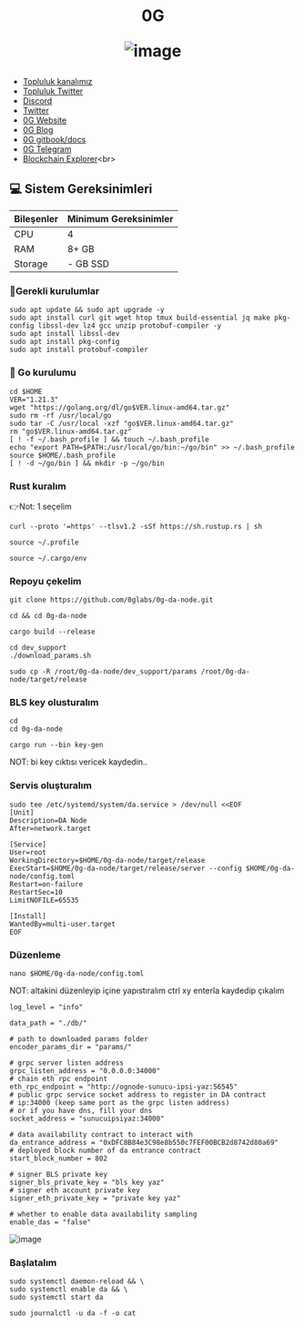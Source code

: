 <h1 align="center"> 0G

![image](https://github.com/molla202/0G/assets/91562185/6eca238f-cd35-411b-9c5a-857fbd80dd33)


</h1>


 * [Topluluk kanalımız](https://t.me/corenodechat)<br>
 * [Topluluk Twitter](https://twitter.com/corenodeHQ)<br>
 * [Discord](https://discord.com/invite/0glabs)<br>
 * [Twitter](https://twitter.com/0G_labs)<br>
 * [0G Website](https://0g.ai/)<br>
 * [0G Blog](https://blog.0g.ai/)<br>
 * [0G gitbook/docs](https://zerogravity.gitbook.io/0g-doc/)<br>
 * [0G Telegram](https://t.me/web3_0glabs)<br>
 * [Blockchain Explorer](https://explorer.corenodehq.com/0G%20Testnet.)<br>


## 💻 Sistem Gereksinimleri
| Bileşenler | Minimum Gereksinimler | 
| ------------ | ------------ |
| CPU |	4|
| RAM	| 8+ GB |
| Storage	| - GB SSD |

### 🚧Gerekli kurulumlar
```
sudo apt update && sudo apt upgrade -y
sudo apt install curl git wget htop tmux build-essential jq make pkg-config libssl-dev lz4 gcc unzip protobuf-compiler -y
sudo apt install libssl-dev
sudo apt install pkg-config
sudo apt install protobuf-compiler
```

### 🚧 Go kurulumu
```
cd $HOME
VER="1.21.3"
wget "https://golang.org/dl/go$VER.linux-amd64.tar.gz"
sudo rm -rf /usr/local/go
sudo tar -C /usr/local -xzf "go$VER.linux-amd64.tar.gz"
rm "go$VER.linux-amd64.tar.gz"
[ ! -f ~/.bash_profile ] && touch ~/.bash_profile
echo "export PATH=$PATH:/usr/local/go/bin:~/go/bin" >> ~/.bash_profile
source $HOME/.bash_profile
[ ! -d ~/go/bin ] && mkdir -p ~/go/bin
```
### Rust kuralım
👉Not: 1 seçelim
```
curl --proto '=https' --tlsv1.2 -sSf https://sh.rustup.rs | sh
```
```
source ~/.profile
```
```
source ~/.cargo/env
```
### Repoyu çekelim
```
git clone https://github.com/0glabs/0g-da-node.git
```
```
cd && cd 0g-da-node
```
```
cargo build --release
```
```
cd dev_support
./download_params.sh
```
```
sudo cp -R /root/0g-da-node/dev_support/params /root/0g-da-node/target/release
```
### BLS key olusturalım
```
cd
cd 0g-da-node
```
```
cargo run --bin key-gen
```
NOT: bi key cıktısı vericek kaydedin..
### Servis oluşturalım
```
sudo tee /etc/systemd/system/da.service > /dev/null <<EOF
[Unit]
Description=DA Node
After=network.target

[Service]
User=root
WorkingDirectory=$HOME/0g-da-node/target/release
ExecStart=$HOME/0g-da-node/target/release/server --config $HOME/0g-da-node/config.toml
Restart=on-failure
RestartSec=10
LimitNOFILE=65535

[Install]
WantedBy=multi-user.target
EOF
```
### Düzenleme
```
nano $HOME/0g-da-node/config.toml
```
NOT: altakini düzenleyip içine yapıstıralım ctrl xy enterla kaydedip çıkalım
```
log_level = "info"

data_path = "./db/"

# path to downloaded params folder
encoder_params_dir = "params/" 

# grpc server listen address
grpc_listen_address = "0.0.0.0:34000"
# chain eth rpc endpoint
eth_rpc_endpoint = "http://ognode-sunucu-ipsi-yaz:56545"
# public grpc service socket address to register in DA contract
# ip:34000 (keep same port as the grpc listen address)
# or if you have dns, fill your dns
socket_address = "sunucuipsiyaz:34000"

# data availability contract to interact with
da_entrance_address = "0xDFC8B84e3C98e8b550c7FEF00BCB2d8742d80a69"
# deployed block number of da entrance contract
start_block_number = 802

# signer BLS private key
signer_bls_private_key = "bls key yaz"
# signer eth account private key
signer_eth_private_key = "private key yaz"

# whether to enable data availability sampling
enable_das = "false"
```

![image](https://github.com/user-attachments/assets/2ab7c0f5-9463-4ea5-ab28-c231011853da)

### Başlatalım
```
sudo systemctl daemon-reload && \
sudo systemctl enable da && \
sudo systemctl start da
```
```
sudo journalctl -u da -f -o cat
```
